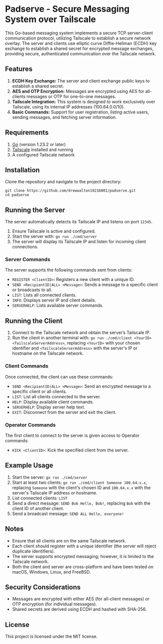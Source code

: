 
# Padserve - Secure Messaging System over Tailscale
This Go-based messaging system implements a secure TCP server-client communication protocol, utilizing Tailscale to establish a secure network overlay. The server and clients use elliptic curve Diffie-Hellman (ECDH) key exchange to establish a shared secret for encrypted message exchanges, providing secure, authenticated communication over the Tailscale network.
## Features
 1. **ECDH Key Exchange:** The server and client exchange public keys to establish a shared secret.
 2. **AES and OTP Encryption:** Messages are encrypted using AES for all-clients messages or OTP for one-to-one messages.
 3. **Tailscale Integration:** This system is designed to work exclusively over Tailscale, using its internal IP addresses (100.64.0.0/10).
 4. **Basic Commands:** Support for user registration, listing active users, sending messages, and fetching server information.

## Requirements
 1. [Go](https://golang.org/doc/install) (version 1.23.2 or later)
 2. [Tailscale](https://tailscale.com/) installed and running
 3. A configured Tailscale network

## Installation
Clone the repository and navigate to the project directory:

    git clone https://github.com/drewwalton19216801/padserve.git
    cd padserve
## Running the Server
The server automatically detects its Tailscale IP and listens on port `12345`.

 1. Ensure Tailscale is active and configured.
 2. Start the server with: `go run ./cmd/server`
 3. The server will display its Tailscale IP and listen for incoming client connections.

### Server Commands
The server supports the following commands sent from clients:
 -   `REGISTER <ClientID>`: Registers a new client with a unique ID.
 -   `SEND <RecipientID|ALL> <Message>`: Sends a message to a specific client or broadcasts to all.
 -   `LIST`: Lists all connected clients.
 -   `INFO`: Displays server IP and client details.
 -   `SERVERHELP`: Lists available server commands.
## Running the Client

 1. Connect to the Tailscale network and obtain the server’s Tailscale IP.
 2. Run the client in another terminal with: `go run ./cmd/client <YourID> <TailscaleServerAddress>`, replacing `<YourID>` with your chosen identifier and `<TailscaleServerAddress>` with the server's IP or hostname on the Tailscale network.

### Client Commands
Once connected, the client can use these commands:

 - `SEND <RecipientID|ALL> <Message>`: Send an encrypted message to a specific client or all clients.
 - `LIST`: List all clients connected to the server.
 - `HELP`: Display available client commands.
 - `SERVERHELP`: Display server help text.
 - `EXIT`: Disconnect from the server and exit the client.

### Operator Commands
The first client to connect to the server is given access to Operator commands:

- `KICK <ClientID>`: Kick the specified client from the server.

## Example Usage

 1. Start the server: `go run ./cmd/server`
 2. Start at least two clients: `go run ./cmd/client Someone 100.64.x.x`, replacing `Someone` with the client's chosen ID and `100.64.x.x` with the server's Tailscale IP address or hostname.
 3. List connected clients: `LIST`
 4. Send a direct message: `SEND Bob Hello, Bob!`, replacing `Bob` with the client ID of another client.
 5. Send a broadcast message: `SEND ALL Hello, everyone!` 

## Notes

 - Ensure that all clients are on the same Tailscale network.
 - Each client should register with a unique identifier (the server will reject duplicate identifiers).
 - The server supports encrypted messaging; however, it is limited to the Tailscale network.
 - Both the client and server are cross-platform and have been tested on macOS, Windows, Linux, and FreeBSD.

## Security Considerations

 - Messages are encrypted with either AES (for all-client messages) or OTP encryption (for individual messages).
 - Shared secrets are derived using ECDH and hashed with SHA-256.

## License
This project is licensed under the MIT license.
